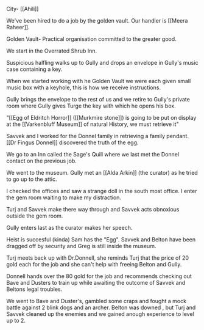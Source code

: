
City- [[Ahili]]

We've been hired to do a job by the golden vault. Our handler is [[Meera Raheer]].

Golden Vault- Practical organisation committed to the greater good.

We start in the Overrated Shrub Inn.

Suspicious halfling walks up to Gully and drops an envelope in Gully's music case containing a key.

When we started working with he Golden Vault we were each given small music box with a keyhole, this is how we receive instructions.

Gully brings the envelope to the rest of us and we retire to Gully's private room where Gully gives Turge the key with which he opens his box.

"[[Egg of Eldritch Horror]] ([[Murkmire stone]]) is going to be put on display at the [[Varkenbluff Museum]] of natural History, we must retrieve it" 

Savvek and I worked for the Donnel family in retrieving a family pendant. [[Dr Fingus Donnel]] discovered the truth of the egg. 

We go to an Inn called the Sage's Quill where we last met the Donnel contact on the previous job.

We went to the museum. Gully met an [[Alda Arkin]] (the curator) as he tried to go up to the attic.

I checked the offices and saw a strange doll in the south most office. I enter the gem room waiting to make my distraction.

Turj and Savvek make there way through and Savvek acts obnoxious outside the gem room.

Gully enters last as the curator makes her speech. 

Heist is succesful (kinda) Sam has the "Egg". Savvek and Belton have been dragged off by security and Greg is still inside the museum.

Turj meets back up with Dr.Donnell, she reminds Turj that the price of 20 gold each for the job and she can't help with freeing Belton and Gully. 

Donnell hands over the 80 gold for the job and recommends checking out Bave and Dusters to train up while awaiting the outcome of Savvek and Beltons legal troubles.

We went to Bave and Duster's, gambled some craps and fought a mock battle against 2 blink dogs and an archer. Belton was downed , but Turj and Savvek cleaned up the enemies and we gained anough experience to level up to 2.